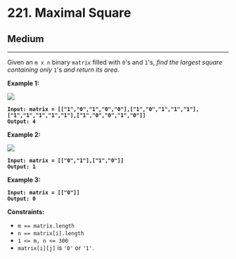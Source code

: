 # 221. Maximal Square

## Medium

***

Given an `m x n` binary `matrix` filled with `0`'s and `1`'s, _find the largest square containing only_ `1`'s _and return its area_.

&#x20;

**Example 1:**

![](https://assets.leetcode.com/uploads/2020/11/26/max1grid.jpg)

<pre><code><strong>Input: matrix = [["1","0","1","0","0"],["1","0","1","1","1"],["1","1","1","1","1"],["1","0","0","1","0"]]
</strong><strong>Output: 4
</strong></code></pre>

**Example 2:**

![](https://assets.leetcode.com/uploads/2020/11/26/max2grid.jpg)

<pre><code><strong>Input: matrix = [["0","1"],["1","0"]]
</strong><strong>Output: 1
</strong></code></pre>

**Example 3:**

<pre><code><strong>Input: matrix = [["0"]]
</strong><strong>Output: 0
</strong></code></pre>

&#x20;

**Constraints:**

* `m == matrix.length`
* `n == matrix[i].length`
* `1 <= m, n <= 300`
* `matrix[i][j]` is `'0'` or `'1'`.
